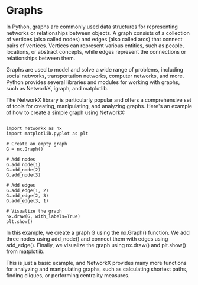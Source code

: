 # Graphs
In Python, graphs are commonly used data structures for representing networks or relationships between objects. A graph consists of a collection of vertices (also called nodes) and edges (also called arcs) that connect pairs of vertices. Vertices can represent various entities, such as people, locations, or abstract concepts, while edges represent the connections or relationships between them.

Graphs are used to model and solve a wide range of problems, including social networks, transportation networks, computer networks, and more. Python provides several libraries and modules for working with graphs, such as NetworkX, igraph, and matplotlib.

The NetworkX library is particularly popular and offers a comprehensive set of tools for creating, manipulating, and analyzing graphs. Here's an example of how to create a simple graph using NetworkX:

```

import networkx as nx
import matplotlib.pyplot as plt

# Create an empty graph
G = nx.Graph()

# Add nodes
G.add_node(1)
G.add_node(2)
G.add_node(3)

# Add edges
G.add_edge(1, 2)
G.add_edge(2, 3)
G.add_edge(3, 1)

# Visualize the graph
nx.draw(G, with_labels=True)
plt.show()
```

In this example, we create a graph G using the nx.Graph() function. We add three nodes using add_node() and connect them with edges using add_edge(). Finally, we visualize the graph using nx.draw() and plt.show() from matplotlib.

This is just a basic example, and NetworkX provides many more functions for analyzing and manipulating graphs, such as calculating shortest paths, finding cliques, or performing centrality measures.